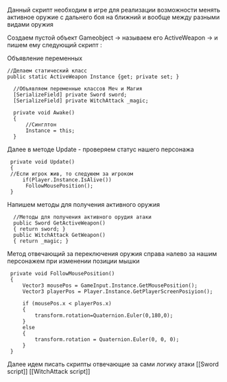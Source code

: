 Данный скрипт необходим в игре для реализации возможности менять активное оружие с дальнего боя на ближний и вообще между разными видами оружия 

Создаем пустой объект Gameobject -> называем его ActiveWeapon -> и пишем ему следующий скрипт :

Объявление переменных 
```
//Делаем статический класс
public static ActiveWeapon Instance {get; private set; }

  //Объявляем переменные классов Меч и Магия
  [SerializeField] private Sword sword;
  [SerializeField] private WitchAttack _magic;

  private void Awake()
  {
      //Синглтон
      Instance = this;
  }

```

Далее в методе Update - проверяем статус нашего персонажа
```
 private void Update()
 {
 //Если игрок жив, то следуюем за игроком
     if(Player.Instance.IsAlive())
      FollowMousePosition();
 }
```

Напишем методы для получения активного оружия 

```
  //Методы для получения активного орудия атаки
  public Sword GetActiveWeapon()
  { return sword; }
  public WitchAttack GetWeapon() 
  { return _magic; }
```

Метод отвечающий за переключения оружия справа налево за нашим персонажем при изменении позиции мышки 

```
 private void FollowMousePosition()
 {
     Vector3 mousePos = GameInput.Instance.GetMousePosition();
     Vector3 playerPos = Player.Instance.GetPlayerScreenPosiyion();

     if (mousePos.x < playerPos.x)
     {
         transform.rotation=Quaternion.Euler(0,180,0);
     }
     else
     {
         transform.rotation = Quaternion.Euler(0, 0, 0);
     }
 }
```


Далее идем писать скрипты отвечающие за сами логику атаки 
[[Sword script]]
[[WitchAttack script]]
